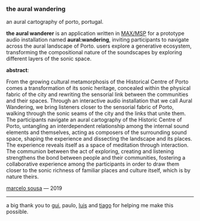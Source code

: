 ### the aural wandering ###

an aural cartography of porto, portugal.

__the aural wanderer__ is an application written in [MAX/MSP](https://cycling74.com/products/max) for a prototype audio installation named __aural:wandering__, inviting participants to navigate across the aural landscape of Porto. users explore a generative ecosystem, transforming the compositional nature of the soundscapes by exploring different layers of the sonic space.

__abstract__: 

From the growing cultural metamorphosis of the Historical Centre of Porto comes a transformation of its sonic heritage, concealed within the physical fabric of the city and rewriting the sensorial link between the communities and their spaces. Through an interactive audio installation that we call Aural Wandering, we bring listeners closer to the sensorial fabric of Porto, walking through the sonic seams of the city and the links that unite them. The participants navigate an aural cartography of the Historic Centre of Porto, untangling an interdependent relationship among the internal sound elements and themselves, acting as composers of the surrounding sound space, shaping the experience and dissecting the landscape and its places. The experience reveals itself as a space of meditation through interaction. The communion between the act of exploring, creating and listening strengthens the bond between people and their communities, fostering a collaborative experience among the participants in order to draw them closer to the sonic richness of familiar places and culture itself, which is by nature theirs.

[marcelo sousa](https://marcelosousa.xyz) — 2019

__________________________________

a big thank you to [gui](https://github.com/girlflux), paulo, [luis](https://github.com/luisArandas) and [tiago](https://somflores.xyz) for helping me make this possible.
